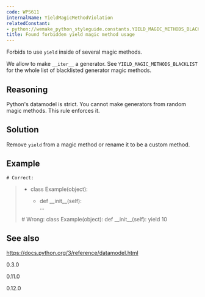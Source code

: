 ```yaml
---
code: WPS611
internalName: YieldMagicMethodViolation
relatedConstant:
- python://wemake_python_styleguide.constants.YIELD_MAGIC_METHODS_BLACKLIST
title: Found forbidden yield magic method usage
---
```


Forbids to use `yield` inside of several magic methods.

We allow to make `__iter__` a generator. See
`YIELD_MAGIC_METHODS_BLACKLIST`
for the whole list of blacklisted generator magic methods.

## Reasoning
Python's datamodel is strict. You cannot make generators from random
magic methods. This rule enforces it.

## Solution
Remove `yield` from a magic method or rename it to be a custom
method.

## Example

    # Correct:

>   - class Example(object):
>     
>       - def \_\_init\_\_(self):  
>         ...
> 
> \# Wrong: class Example(object): def \_\_init\_\_(self): yield 10

## See also
<https://docs.python.org/3/reference/datamodel.html>

<div class="versionadded">

0.3.0

</div>

<div class="versionchanged">

0.11.0

</div>

<div class="versionchanged">

0.12.0

</div>